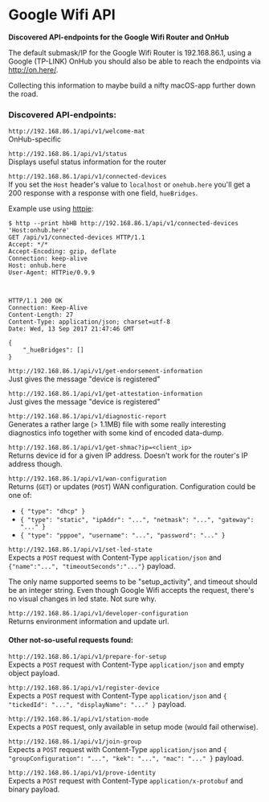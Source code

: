 # Google Wifi API

**Discovered API-endpoints for the Google Wifi Router and OnHub**

The default submask/IP for the Google Wifi Router is 192.168.86.1, using a Google (TP-LINK) OnHub you should also be able to reach the endpoints via http://on.here/.

Collecting this information to maybe build a nifty macOS-app further down the road.

### Discovered API-endpoints:

`http://192.168.86.1/api/v1/welcome-mat`  
OnHub-specific

`http://192.168.86.1/api/v1/status`  
Displays useful status information for the router

`http://192.168.86.1/api/v1/connected-devices`  
If you set the `Host` header's value to `localhost` or `onehub.here` you'll get a 200 response with a response with one field, `hueBridges`.

Example use using [httpie](https://httpie.org):
```
$ http --print hbHB http://192.168.86.1/api/v1/connected-devices 'Host:onhub.here'
GET /api/v1/connected-devices HTTP/1.1
Accept: */*
Accept-Encoding: gzip, deflate
Connection: keep-alive
Host: onhub.here
User-Agent: HTTPie/0.9.9



HTTP/1.1 200 OK
Connection: Keep-Alive
Content-Length: 27
Content-Type: application/json; charset=utf-8
Date: Wed, 13 Sep 2017 21:47:46 GMT

{
    "_hueBridges": []
}
```

`http://192.168.86.1/api/v1/get-endorsement-information`  
Just gives the message "device is registered"

`http://192.168.86.1/api/v1/get-attestation-information`  
Just gives the message "device is registered"

`http://192.168.86.1/api/v1/diagnostic-report`  
Generates a rather large (> 1.1MB) file with some really interesting diagnostics info together with some kind of encoded data-dump.

`http://192.168.86.1/api/v1/get-shmac?ip=<client_ip>`  
Returns device id for a given IP address. Doesn't work for the router's IP address though.

`http://192.168.86.1/api/v1/wan-configuration`  
Returns (`GET`) or updates (`POST`) WAN configuration. Configuration could be one of:

- `{ "type": "dhcp" }`
- `{ "type": "static", "ipAddr": "...", "netmask": "...", "gateway": "..." }`
- `{ "type": "pppoe", "username": "...", "password": "..." }`

`http://192.168.86.1/api/v1/set-led-state`  
Expects a `POST` request with Content-Type `application/json` and `{"name":"...", "timeoutSeconds":"..."}` payload.

The only name supported seems to be "setup_activity", and timeout should be an integer string. Even though Google Wifi accepts the request, there's no visual changes in led state. Not sure why.

`http://192.168.86.1/api/v1/developer-configuration`  
Returns environment information and update url.

#### Other not-so-useful requests found:

`http://192.168.86.1/api/v1/prepare-for-setup`  
Expects a `POST` request with Content-Type `application/json` and empty object payload.

`http://192.168.86.1/api/v1/register-device`  
Expects a `POST` request with Content-Type `application/json` and `{ "tickedId": "...", "displayName": "..." }` payload.

`http://192.168.86.1/api/v1/station-mode`  
Expects a `POST` request, only available in setup mode (would fail otherwise).

`http://192.168.86.1/api/v1/join-group`  
Expects a `POST` request with Content-Type `application/json` and `{ "groupConfiguration": "...", "kek": "...", "mac": "..." }` payload.

`http://192.168.86.1/api/v1/prove-identity`  
Expects a `POST` request with Content-Type `application/x-protobuf` and binary payload.

